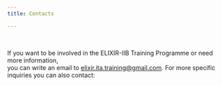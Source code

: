 ```yaml
---
title: Contacts

---
```


<br>

If you want to be involved in the ELIXIR-IIB Training Programme or need more information,<br>
you can write an email to [elixir.ita.training@gmail.com](mailto:elixir.ita.training@gmail.com). For more specific inquiries you can also contact:
<br>

